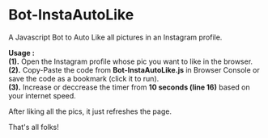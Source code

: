 # Bot-InstaAutoLike
A Javascript Bot to Auto Like all pictures in an Instagram profile.  

**Usage :**  
**(1).** Open the Instagram profile whose pic you want to like in the browser.  
**(2).** Copy-Paste the code from **Bot-InstaAutoLike.js** in Browser Console or save the code as a bookmark (click it to run).  
**(3).** Increase or deccrease the timer from **10 seconds (line 16)** based on your internet speed.  

After liking all the pics, it just refreshes the page.  

That's all folks!

